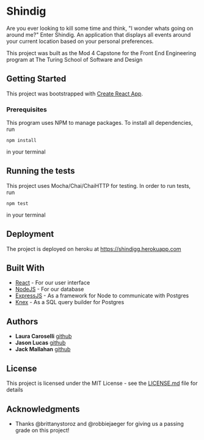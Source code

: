 # Shindig

Are you ever looking to kill some time and think, "I wonder whats going on around me?" Enter Shindig. An application that displays all events around your current location based on your personal preferences.

This project was built as the Mod 4 Capstone for the Front End Engineering program at The Turing School of Software and Design

## Getting Started

This project was bootstrapped with [Create React App](https://github.com/facebookincubator/create-react-app).


### Prerequisites

This program uses NPM to manage packages. To install all dependencies, run

```
npm install

```
in your terminal

## Running the tests

This project uses Mocha/Chai/ChaiHTTP for testing. In order to run tests, run

```
npm test
```

in your terminal

## Deployment

The project is deployed on heroku at https://shindigg.herokuapp.com

## Built With

* [React](https://reactjs.org/) - For our user interface
* [NodeJS](https://nodejs.org/en/) - For our database
* [ExpressJS](http://expressjs.com/) - As a framework for Node to communicate with Postgres
* [Knex](http://knexjs.com/) - As a SQL query builder for Postgres

## Authors

* **Laura Caroselli**  [github](https://github.com/lcaroselli)
* **Jason Lucas**  [github](https://github.com/jasonlucas907)
* **Jack Mallahan**  [github](https://github.com/jackmallahan)

## License

This project is licensed under the MIT License - see the [LICENSE.md](LICENSE.md) file for details

## Acknowledgments

* Thanks @brittanystoroz and @robbiejaeger for giving us a passing grade on this project!
